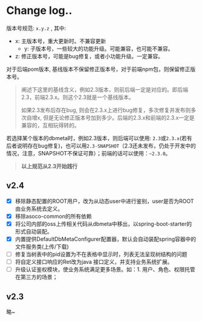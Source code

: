 # Change log..

版本号规范: `x.y.z` , 其中:

- x: 主版本号，重大更新时。不兼容更新
  - y: 子版本号，一些较大的功能升级。可能兼容，也可能不兼容。
- z: 修正版本号，可能是bug修复，或者小功能升级。一定兼容。

对于后端pom版本, 基线版本不保留修正版本号，对于前端npm包，则保留修正版本号。

> 阐述下这里的基线含义，例如2.3版本，则前后端一定是对应的。即后端2.3，前端2.3.x。则这个2.3就是一个基线版本。
>
> 如果2.3发布后存在bug, 则会在2.3.x上进行bug修复，多次修复并发布则多次自增x, 但是无论修正版本号加到多少。后端的2.3.x和前端的2.3.x一定是兼容的，互相玩得转的。

若选择某个版本的dbmeta时，例如2.3版本，则后端可以使用: `2.3`或`2.3.x`(若有后者说明存在bug修复)，也可以用`2.3-SNAPSHOT`（2.3还未发布，仍处于开发中的情况，注意，SNAPSHOT不保证可靠）；前端的话可以使用：`~2.3.0`。

> **以上规范从2.3开始践行**

## v2.4

* [X]  移除静态配置的ROOT用户，改为从动态user中进行鉴别，user是否为ROOT由业务系统去定义。
* [X]  移除asoco-common的所有依赖
* [X]  将公司内部的oss上传相关代码从dbmeta中移出，以spring-boot-starter的形式自动装配。
* [X]  内置提供DefaultDbMetaConfigurer配置器，默认会自动装配spring容器中的文件服务类(上传/下载)
* [ ]  修复当树表中的pid设置为不在表格中显示时，列表无法呈现树结构的问题
* [ ]  将自定义接口响应的Ret改为java 接口定义，并支持业务系统扩展。
* [ ]  升级认证鉴权模块，使业务系统满足更多场景。如：1. 用户、角色、权限托管在第三方的场景；

## v2.3

略~
